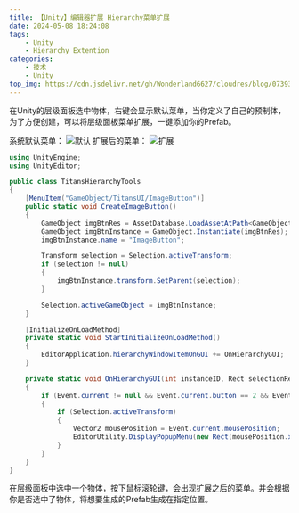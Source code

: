 ```yaml
---
title: 【Unity】编辑器扩展 Hierarchy菜单扩展
date: 2024-05-08 18:24:08
tags:
    - Unity
    - Hierarchy Extention
categories:
    - 技术
    - Unity
top_img: https://cdn.jsdelivr.net/gh/Wonderland6627/cloudres/blog/07393c4437cc5e0cb7589e9194807fedd2cd0a3c.jpg
---
```


在Unity的层级面板选中物体，右键会显示默认菜单，当你定义了自己的预制体，为了方便创建，可以将层级面板菜单扩展，一键添加你的Prefab。

系统默认菜单：
![默认](https://cdn.jsdelivr.net/gh/Wonderland6627/cloudres/blog/20210506111403229.jpg)
扩展后的菜单：
![扩展](https://cdn.jsdelivr.net/gh/Wonderland6627/cloudres/blog/20210506111504446.jpg)

```csharp
using UnityEngine;
using UnityEditor;

public class TitansHierarchyTools
{
    [MenuItem("GameObject/TitansUI/ImageButton")]
    public static void CreateImageButton()
    {
        GameObject imgBtnRes = AssetDatabase.LoadAssetAtPath<GameObject>("UIPrefabs/ImageButton");
        GameObject imgBtnInstance = GameObject.Instantiate(imgBtnRes);
        imgBtnInstance.name = "ImageButton";

        Transform selection = Selection.activeTransform;
        if (selection != null)
        {
            imgBtnInstance.transform.SetParent(selection);
        }

        Selection.activeGameObject = imgBtnInstance;
    }

    [InitializeOnLoadMethod]
    private static void StartInitializeOnLoadMethod()
    {
        EditorApplication.hierarchyWindowItemOnGUI += OnHierarchyGUI;
    }

    private static void OnHierarchyGUI(int instanceID, Rect selectionRect)
    {
        if (Event.current != null && Event.current.button == 2 && Event.current.type <= EventType.MouseUp)
        {
            if (Selection.activeTransform)
            {
                Vector2 mousePosition = Event.current.mousePosition;
                EditorUtility.DisplayPopupMenu(new Rect(mousePosition.x, mousePosition.y, 0, 0), "GameObject/", null);
            }
        }
    }
}
```
在层级面板中选中一个物体，按下鼠标滚轮键，会出现扩展之后的菜单。并会根据你是否选中了物体，将想要生成的Prefab生成在指定位置。